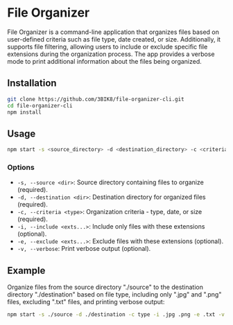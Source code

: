 # File Organizer

File Organizer is a command-line application that organizes files based on user-defined criteria such as file type, date created, or size. Additionally, it supports file filtering, allowing users to include or exclude specific file extensions during the organization process. The app provides a verbose mode to print additional information about the files being organized.

## Installation

```bash
git clone https://github.com/3BIK8/file-organizer-cli.git
cd file-organizer-cli
npm install
```

## Usage

```bash
npm start -s <source_directory> -d <destination_directory> -c <criteria> [-i <include_extensions...>] [-e <exclude_extensions...>] [-v]
```

### Options

- `-s, --source <dir>`: Source directory containing files to organize (required).
- `-d, --destination <dir>`: Destination directory for organized files (required).
- `-c, --criteria <type>`: Organization criteria - type, date, or size (required).
- `-i, --include <exts...>`: Include only files with these extensions (optional).
- `-e, --exclude <exts...>`: Exclude files with these extensions (optional).
- `-v, --verbose`: Print verbose output (optional).

## Example

Organize files from the source directory "./source" to the destination directory "./destination" based on file type, including only ".jpg" and ".png" files, excluding ".txt" files, and printing verbose output:

```bash
npm start -s ./source -d ./destination -c type -i .jpg .png -e .txt -v
```
